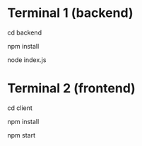 # Terminal 1 (backend)

cd backend

npm install

node index.js

# Terminal 2 (frontend)

cd client

npm install

npm start
